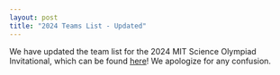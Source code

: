 ```yaml
---
layout: post
title: "2024 Teams List - Updated"
---
```


We have updated the team list for the 2024 MIT Science Olympiad Invitational, which can be found <a href="https://scioly.mit.edu/tournament-day-info">here</a>! We apologize for any confusion.
